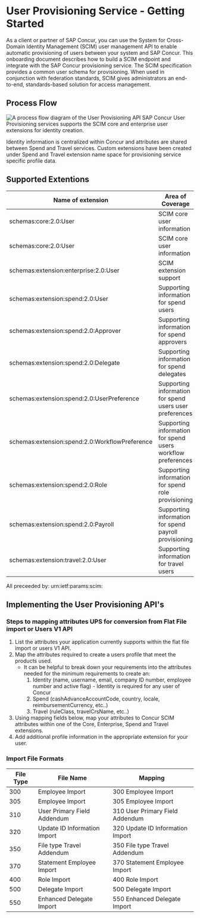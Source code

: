# User Provisioning Service - Getting Started

As a client or partner of SAP Concur, you can use the System for Cross-Domain Identity Management (SCIM) user management API to enable automatic provisioning of users between your system and SAP Concur. This onboarding document describes how to build a SCIM endpoint and integrate with the SAP Concur provisioning service. The SCIM specification provides a common user schema for provisioning. When used in conjunction with federation standards, SCIM gives administrators an end-to-end, standards-based solution for access management.


## <a name="process-flow"></a> Process Flow

![A process flow diagram of the User Provisioning API](./v4-user-provisioning-process-flow-v3.png)
SAP Concur User Provisioning services supports the SCIM core and enterprise user extensions for identity creation.

Identity information is centralized within Concur and attributes are shared between Spend and Travel services. Custom extensions have been created under Spend and Travel extension name space for provisioning service specific profile data. 

## Supported Extentions
Name of extension|Area of Coverage|Schemas Supported|Support
--|--|--|--
schemas:core:2.0:User|SCIM core user information|api:messages:2.0:BulkRequest|Supported 
schemas:core:2.0:User|SCIM core user information|api:messages:2.0:BulkRequest|Supported
schemas:extension:enterprise:2.0:User|SCIM extension support|schemas:core:2.0:User|Supported
schemas:extension:spend:2.0:User|Supporting information for spend users|schemas:extension:concur:2.0:Provision:Status	Supported
schemas:extension:spend:2.0:Approver|Supporting information for spend approvers	|schemas:extension:concur:2.0:Provision:Schema	Supported
schemas:extension:spend:2.0:Delegate|Supporting information for spend delegates	|schemas:extension:concur:2.0:Provision:ServiceProviderConfig|Supported
|schemas:extension:spend:2.0:UserPreference|Supporting information for spend users user preferences	|schemas:extension:concur:2.0:Provision:ResourceType|Supported
|schemas:extension:spend:2.0:WorkflowPreference|Supporting information for spend users workflow preferences	
schemas:extension:spend:2.0:Role|Supporting information for spend role provisioning
|schemas:extension:spend:2.0:Payroll|Supporting information for spend payroll provisioning
|schemas:extension:travel:2.0:User|Supporting information for travel users
 
All preceeded by: urn:ietf:params:scim:

## Implementing the User Provisioning API's

### Steps to mapping attributes UPS for conversion from Flat File import or Users V1 API
1. List the attributes your application currently supports within the flat file import or users V1 API. 
2. Map the attributes required to create a users profile that meet the products used.
    * It can be helpful to break down your requirements into the attributes needed for the minimum requirements to create an:
      1. Identity  (name, username, email, company ID number, employee number and active flag) - Identity is required for any user of Concur
      2. Spend (cashAdvanceAccountCode, country, locale, reimbursementCurrency, etc..)
      3. Travel (ruleClass, travelCrsName, etc..)
3. Using mapping fields below, map your attributes to Concur SCIM attributes within one of the Core, Enterprise, Spend and Travel extensions. 
4. Add additional profile information in the appropriate extension for your user. 

### Import File Formats
File Type|File Name|Mapping
--|--|--
300|Employee Import|300 Employee Import 
305|Employee Import|305 Employee Import
310 |User Primary Field Addendum|310 User Primary Field Addendum
320|Update ID Information Import|320 Update ID Information Import
350|File type Travel Addendum|350 File type Travel Addendum
370|Statement Employee Import|370 Statement Employee Import
400|Role Import|400 Role Import
500|Delegate Import|500 Delegate Import
550|Enhanced Delegate Import|550 Enhanced Delegate Import



